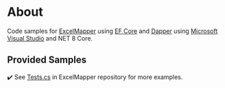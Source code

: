 # About

Code samples for [ExcelMapper](https://www.nuget.org/packages/ExcelMapper) using [EF Core](https://learn.microsoft.com/en-us/ef/core/) and [Dapper](https://www.nuget.org/packages/Dapper) using [Microsoft Visual Studio](https://visualstudio.microsoft.com/vs/) and NET 8 Core.

## Provided Samples

:heavy_check_mark: See [Tests.cs](https://github.com/mganss/ExcelMapper/blob/master/ExcelMapper.Tests/Tests.cs#L3118) in ExcelMapper repository for more examples.